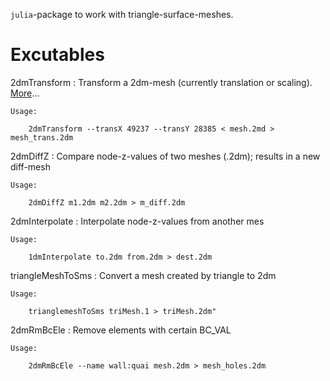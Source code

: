 `julia`-package to work with triangle-surface-meshes.

# Excutables

2dmTransform
:   Transform a 2dm-mesh (currently translation or scaling).
    [More](doc/2dmTransform.md)...

    Usage:

        2dmTransform --transX 49237 --transY 28385 < mesh.2md > mesh_trans.2dm

2dmDiffZ
:   Compare node-z-values of two meshes (.2dm); results in a new diff-mesh

    Usage:

        2dmDiffZ m1.2dm m2.2dm > m_diff.2dm

2dmInterpolate
:   Interpolate node-z-values from another mes

    Usage:

        1dmInterpolate to.2dm from.2dm > dest.2dm

triangleMeshToSms
:   Convert a mesh created by triangle to 2dm

    Usage:

        trianglemeshToSms triMesh.1 > triMesh.2dm"

2dmRmBcEle
:   Remove elements with certain BC_VAL

    Usage:

        2dmRmBcEle --name wall:quai mesh.2dm > mesh_holes.2dm
